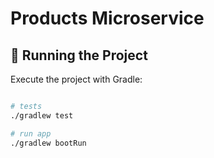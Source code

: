 # Products Microservice

## 🔧 Running the Project

Execute the project with Gradle:

```bash

# tests
./gradlew test

# run app
./gradlew bootRun

```
